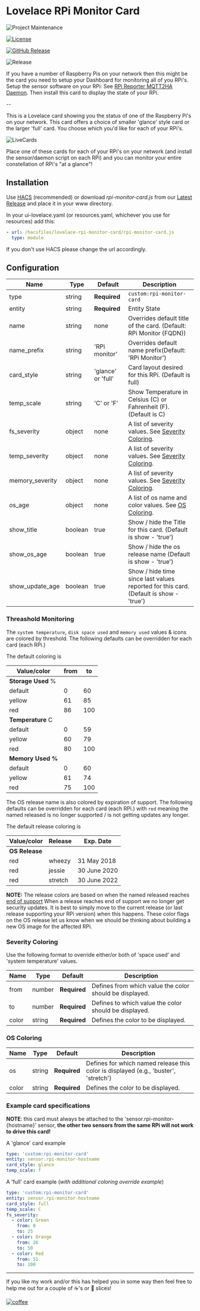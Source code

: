 # Lovelace RPi Monitor Card

![Project Maintenance][maintenance-shield]

[![License][license-shield]](LICENSE)

[![GitHub Release][releases-shield]][releases]

![Release](https://github.com/ironsheep/lovelace-rpi-monitor-card/workflows/Release/badge.svg)

If you have a number of Raspberry Pis on your network then this might be the card you need to setup your Dashboard for monitoring all of you RPi's. Setup the sensor software on your RPi: See [RPi Reporter MQTT2HA Daemon](https://github.com/ironsheep/RPi-Reporter-MQTT2HA-Daemon). Then install this card to display the state of your RPi.

--

This is a Lovelace card showing you the status of one of the Raspberry Pi's on your network. This card offers a choice of smaller 'glance' style card or the larger 'full' card. You choose which you'd like for each of your RPi's.

![LiveCards](https://user-images.githubusercontent.com/540005/88344532-06257180-cd01-11ea-88ff-fac51d5ca5e6.png)

Place one of these cards for each of your RPi's on your network (and install the sensor/daemon script on each RPi) and you can monitor your entire constellation of RPi's "at a glance"!

## Installation

Use [HACS](https://github.com/custom-components/hacs) (recommended)
or download _rpi-monitor-card.js_ from our [Latest Release](https://github.com/ironsheep/lovelace-rpi-monitor-card/releases/latest) and place it in your www directory.

In your ui-lovelace.yaml (or resources.yaml, whichever you use for resources) add this:

```yaml
- url: /hacsfiles/lovelace-rpi-monitor-card/rpi-monitor-card.js
  type: module
```

If you don't use HACS please change the url accordingly.

## Configuration

| Name          | Type    | Default            | Description                                                             |
| ------------- | ------- | ------------------ | ----------------------------------------------------------------------- |
| type          | string  | **Required**       | `custom:rpi-monitor-card`                                               |
| entity        | string  | **Required**       | Entity State                                                            |
| name          | string  | none               | Overrides default title of the card. (Default: RPi Monitor {FQDN})      |
| name_prefix   | string  | 'RPi monitor'      | Overrides default name prefix(Default: 'RPi Monitor')                   |
| card_style    | string  | 'glance' or 'full' | Card layout desired for this RPi. (Default is full)                     |
| temp_scale    | string  | 'C' or 'F'         | Show Temperature in Celsius (C) or Fahrenheit (F). (Default is C)       |
| fs_severity   | object  | none               | A list of severity values. See [Severity Coloring](#severity-coloring). |
| temp_severity | object  | none               | A list of severity values. See [Severity Coloring](#severity-coloring). |
| memory_severity | object  | none               | A list of severity values. See [Severity Coloring](#severity-coloring). |
| os_age | object  | none               | A list of os name and color values. See [OS Coloring](#os-coloring). |
| show_title    | boolean | true               | Show / hide the Title for this card. (Default is show - 'true')         |
| show\_os_age    | boolean | true               | Show / hide the os release name (Default is show - 'true')         |
| show\_update_age    | boolean | true               | Show / hide time since last values reported for this card. (Default is show - 'true')         |

### Threashold Monitoring

The `system temperature`, `disk space used` and `memory used` values & icons are colored by threshold. The following defaults can be overridden for each card (each RPi.)

The default coloring is

| **Value**/color    | from | to  |
| ------------------ | ---- | --- |
| **Storage Used** % |      |     |
| default            | 0    | 60  |
| yellow             | 61   | 85  |
| red                | 86   | 100 |
| **Temperature** C  |      |     |
| default            | 0    | 59  |
| yellow             | 60   | 79  |
| red                | 80   | 100 |
| **Memory Used %**  |      |     |
| default            | 0    | 60  |
| yellow             | 61   | 74  |
| red                | 75   | 100 |

The OS release name is also colored by expiration of support. The following defaults can be overridden for each card (each RPi.) with `red` meaning the named released is no longer supported / is not getting updates any longer.

The default release coloring is

| **Value**/color    | Release | Exp. Date  |
| ------------------ | ---- | --- |
| **OS Release**     |    
| red                | wheezy  |  31 May 2018 |
| red                | jessie  | 30 June 2020 |
| red                | stretch | 30 June 2022 |

**NOTE:** The release colors are based on when the named released reaches [end of support](https://en.wikipedia.org/wiki/Debian_version_history)  When a release reaches end of support we no longer get security updates. It is best to simply move to the current release (or last release supporting your RPi version) when this happens.  These color flags on the OS release let us know when we should be thinking about building a new OS image for the affected RPi.


### Severity Coloring

Use the following format to override either/or both of 'space used' and 'system temperature' values.

| Name  | Type   | Default      | Description                                             |
| ----- | ------ | ------------ | ------------------------------------------------------- |
| from  | number | **Required** | Defines from which value the color should be displayed. |
| to    | number | **Required** | Defines to which value the color should be displayed.   |
| color | string  | **Required** | Defines the color to be displayed.                      |

### OS Coloring

| Name  | Type   | Default      | Description                                             |
| ----- | ------ | ------------ | ------------------------------------------------------- |
| os    | string | **Required** | Defines for which named release this color is displayed (e.g., 'buster', 'stretch')  |
| color | string | **Required** | Defines the color to be displayed.                      |

### Example card specifications

**NOTE**: this card must always be attached to the 'sensor.rpi-monitor-{hostname}' sensor, **the other two sensors from the same RPi will not work to drive this card!**

A 'glance' card example

```yaml
type: 'custom:rpi-monitor-card'
entity: sensor.rpi-monitor-hostname
card_style: glance
temp_scale: f
```

A 'full' card example (_with additional coloring override example_)

```yaml
type: 'custom:rpi-monitor-card'
entity: sensor.rpi-monitor-hostname
card_style: full
temp_scale: C
fs_severity:
  - color: Green
    from: 0
    to: 25
  - color: Orange
    from: 26
    to: 50
  - color: Red
    from: 51
    to: 100
```

---

If you like my work and/or this has helped you in some way then feel free to help me out for a couple of :coffee:'s or :pizza: slices!

[![coffee](https://www.buymeacoffee.com/assets/img/custom_images/black_img.png)](https://www.buymeacoffee.com/ironsheep)

[maintenance-shield]: https://img.shields.io/badge/maintainer-S%20M%20Moraco%20%40ironsheepbiz-blue.svg?style=for-the-badge
[hacs-shield]: https://img.shields.io/badge/HACS-Default-orange.svg?style=for-the-badge
[license-shield]: https://camo.githubusercontent.com/bc04f96d911ea5f6e3b00e44fc0731ea74c8e1e9/68747470733a2f2f696d672e736869656c64732e696f2f6769746875622f6c6963656e73652f69616e74726963682f746578742d646976696465722d726f772e7376673f7374796c653d666f722d7468652d6261646765
[releases-shield]: https://img.shields.io/github/release/ironsheep/lovelace-rpi-monitor-card.svg?style=for-the-badge
[releases]: https://github.com/ironsheep/lovelace-rpi-monitor-card/releases
